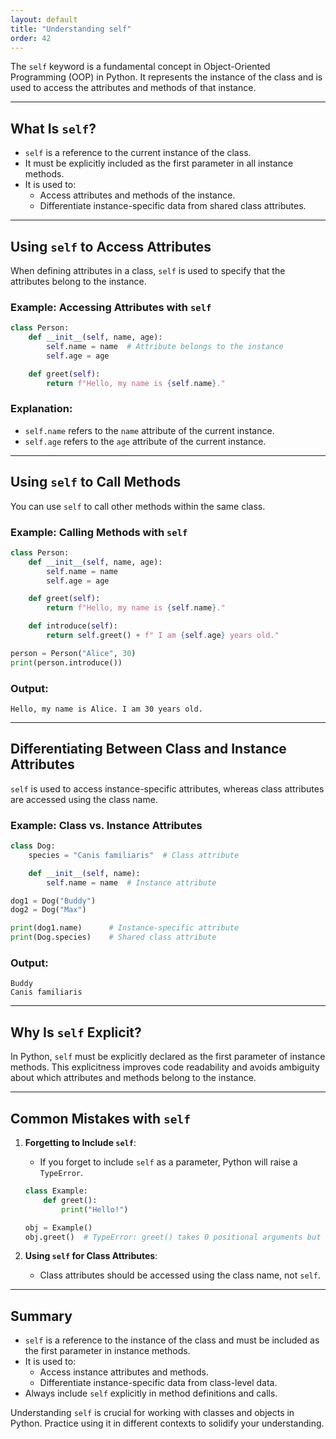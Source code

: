 ```yaml
---
layout: default
title: "Understanding self"
order: 42
---
```


The `self` keyword is a fundamental concept in Object-Oriented Programming (OOP) in Python. It represents the instance of the class and is used to access the attributes and methods of that instance.

---

## What Is `self`?

- `self` is a reference to the current instance of the class.
- It must be explicitly included as the first parameter in all instance methods.
- It is used to:
  - Access attributes and methods of the instance.
  - Differentiate instance-specific data from shared class attributes.

---

## Using `self` to Access Attributes

When defining attributes in a class, `self` is used to specify that the attributes belong to the instance.

### Example: Accessing Attributes with `self`

```python
class Person:
    def __init__(self, name, age):
        self.name = name  # Attribute belongs to the instance
        self.age = age

    def greet(self):
        return f"Hello, my name is {self.name}."
```

### Explanation:
- `self.name` refers to the `name` attribute of the current instance.
- `self.age` refers to the `age` attribute of the current instance.

---

## Using `self` to Call Methods

You can use `self` to call other methods within the same class.

### Example: Calling Methods with `self`

```python
class Person:
    def __init__(self, name, age):
        self.name = name
        self.age = age

    def greet(self):
        return f"Hello, my name is {self.name}."

    def introduce(self):
        return self.greet() + f" I am {self.age} years old."
```

```python
person = Person("Alice", 30)
print(person.introduce())
```

### Output:

```plaintext
Hello, my name is Alice. I am 30 years old.
```

---

## Differentiating Between Class and Instance Attributes

`self` is used to access instance-specific attributes, whereas class attributes are accessed using the class name.

### Example: Class vs. Instance Attributes

```python
class Dog:
    species = "Canis familiaris"  # Class attribute

    def __init__(self, name):
        self.name = name  # Instance attribute
```

```python
dog1 = Dog("Buddy")
dog2 = Dog("Max")

print(dog1.name)      # Instance-specific attribute
print(Dog.species)    # Shared class attribute
```

### Output:

```plaintext
Buddy
Canis familiaris
```

---

## Why Is `self` Explicit?

In Python, `self` must be explicitly declared as the first parameter of instance methods. This explicitness improves code readability and avoids ambiguity about which attributes and methods belong to the instance.

---

## Common Mistakes with `self`

1. **Forgetting to Include `self`**:
   - If you forget to include `self` as a parameter, Python will raise a `TypeError`.

   ```python
   class Example:
       def greet():
           print("Hello!")

   obj = Example()
   obj.greet()  # TypeError: greet() takes 0 positional arguments but 1 was given
   ```

2. **Using `self` for Class Attributes**:
   - Class attributes should be accessed using the class name, not `self`.

---

## Summary

- `self` is a reference to the instance of the class and must be included as the first parameter in instance methods.
- It is used to:
  - Access instance attributes and methods.
  - Differentiate instance-specific data from class-level data.
- Always include `self` explicitly in method definitions and calls.

Understanding `self` is crucial for working with classes and objects in Python. Practice using it in different contexts to solidify your understanding.
